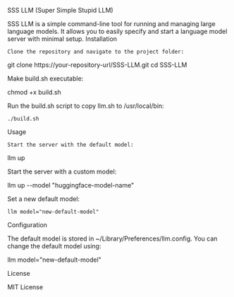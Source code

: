 SSS LLM (Super Simple Stupid LLM)

SSS LLM is a simple command-line tool for running and managing large language models. It allows you to easily specify and start a language model server with minimal setup.
Installation

    Clone the repository and navigate to the project folder:

git clone https://your-repository-url/SSS-LLM.git
cd SSS-LLM

Make build.sh executable:

chmod +x build.sh

Run the build.sh script to copy llm.sh to /usr/local/bin:

    ./build.sh

Usage

    Start the server with the default model:

llm up

Start the server with a custom model:

llm up --model "huggingface-model-name"

Set a new default model:

    llm model="new-default-model"

Configuration

The default model is stored in ~/Library/Preferences/llm.config. You can change the default model using:

llm model="new-default-model"

License

MIT License
